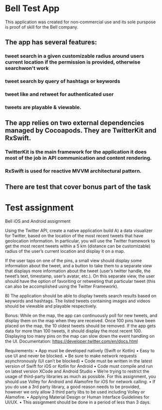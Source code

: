 #  Bell Test App

This application was created for non-commercial use and its sole purspose is proof of skill for the Bell company.

## The app has several features: 
### tweet search in a given customizable radius around users current location if the permission is provided, otherwise searchwon't work
### tweet search by query of hashtags or keywords
### tweet like and retweet for authenticated user
### tweets are playable & viewable.
    
## The app relies on two external dependencies managed by Cocoapods. They are TwitterKit and RxSwift. 

### TwitterKit is the main framework for the application it does most of the job in API communication and content rendering.
### RxSwift is used for reactive MVVM architectural pattern.
    
## There are test that cover bonus part of the task
    
# Test assignment
Bell iOS and Android assignment

Using the Twitter API, create a native application build A) a data visualizer for Twitter, based on the location of the most recent tweets that have geolocation information. In particular, you will use the Twitter framework to get the most recent tweets within a 5 km (distance can be customizable) radius of the user’s current location and display it on a map.

If the user taps on one of the pins, a small view should display some information about the tweet, and a button to take them to a separate view that displays more information about the tweet (user’s twitter handle, the tweet’s text, timestamp, user’s avatar, etc.). On this separate view, the user should have the option of favoriting or retweeting that particular tweet (this can also be accomplished using the Twitter Framework).

B) The application should be able to display tweets search results based on keywords and hashtags. The listed tweets containing images and videos should be viewable and playable respectively.

Bonus: While on the map, the app can continuously poll for new tweets, and display them on the map when they are received.  Once 100 pins have been placed on the map, the 10 oldest tweets should be removed. If the app gets data for more than 100 tweets, it should display the most recent 100. Displaying too many pins on the map can slow down the event handling on the UI. 
Documentation:
https://developer.twitter.com/en/docs.html

Requirements:
•    App must be developed natively (Swift or Kotlin)
•    Easy to use UI and never be blocked.
•    Be sure to make network requests asynchronously (UI can’t be blocked)
•    Code must be written in the latest version of Swift for iOS or Kotlin for Android
•    Code must compile and run on latest version XCode and Android Studio 
•    We’re trying to restrict the usage of third-party libraries as much as possible. For this assignment, you should use Volley for Android and Alamofire for iOS for network calling.
•    If you do use a 3rd party library, a good reason needs to be provided, however we only allow 3 third party libs to be used including Volley or Alamofire.
•    Applying Material Design or Human Interface Guidelines for UI/UX.
•    This assignment should be done in a period of less than 3 days.

